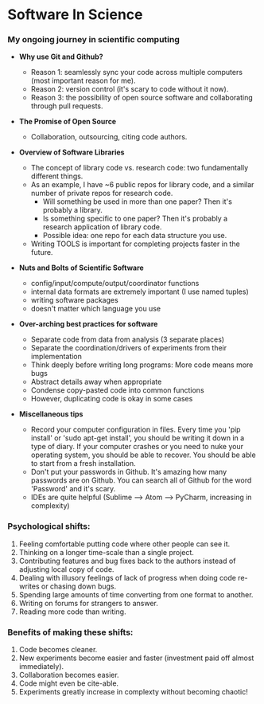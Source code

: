# Software In Science

### My ongoing journey in scientific computing

* **Why use Git and Github?**
    * Reason 1: seamlessly sync your code across multiple computers (most important reason for me).  
    * Reason 2: version control (it's scary to code without it now). 
    * Reason 3: the possibility of open source software and collaborating through pull requests. 
    
* **The Promise of Open Source**
    * Collaboration, outsourcing, citing code authors.

* **Overview of Software Libraries**
    * The concept of library code vs. research code: two fundamentally different things. 
    * As an example, I have ~6 public repos for library code, and a similar number of private repos for research code. 
        * Will something be used in more than one paper?  Then it's probably a library.  
        * Is something specific to one paper? Then it's probably a research application of library code.
        * Possible idea: one repo for each data structure you use.
    * Writing TOOLS is important for completing projects faster in the future. 

* **Nuts and Bolts of Scientific Software**  
    * config/input/compute/output/coordinator functions 
    * internal data formats are extremely important (I use named tuples)
    * writing software packages
    * doesn't matter which language you use

* **Over-arching best practices for software**
    * Separate code from data from analysis (3 separate places)
    * Separate the coordination/drivers of experiments from their implementation
    * Think deeply before writing long programs: More code means more bugs
    * Abstract details away when appropriate 
    * Condense copy-pasted code into common functions    
    * However, duplicating code is okay in some cases

* **Miscellaneous tips**
    * Record your computer configuration in files. Every time you 'pip install' or 'sudo apt-get install', you should be writing it down in a type of diary. If your computer crashes or you need to nuke your operating system, you should be able to recover.  You should be able to start from a fresh installation.
    * Don't put your passwords in Github. It's amazing how many passwords are on Github.  You can search all of Github for the word 'Password' and it's scary.
    * IDEs are quite helpful (Sublime --> Atom --> PyCharm, increasing in complexity)


### Psychological shifts: 
1. Feeling comfortable putting code where other people can see it.
2. Thinking on a longer time-scale than a single project.
3. Contributing features and bug fixes back to the authors instead of adjusting local copy of code.
4. Dealing with illusory feelings of lack of progress when doing code re-writes or chasing down bugs.
5. Spending large amounts of time converting from one format to another.
6. Writing on forums for strangers to answer.
7. Reading more code than writing. 


### Benefits of making these shifts: 
1. Code becomes cleaner.
2. New experiments become easier and faster (investment paid off almost immediately).
3. Collaboration becomes easier.
4. Code might even be cite-able. 
5. Experiments greatly increase in complexty without becoming chaotic! 
